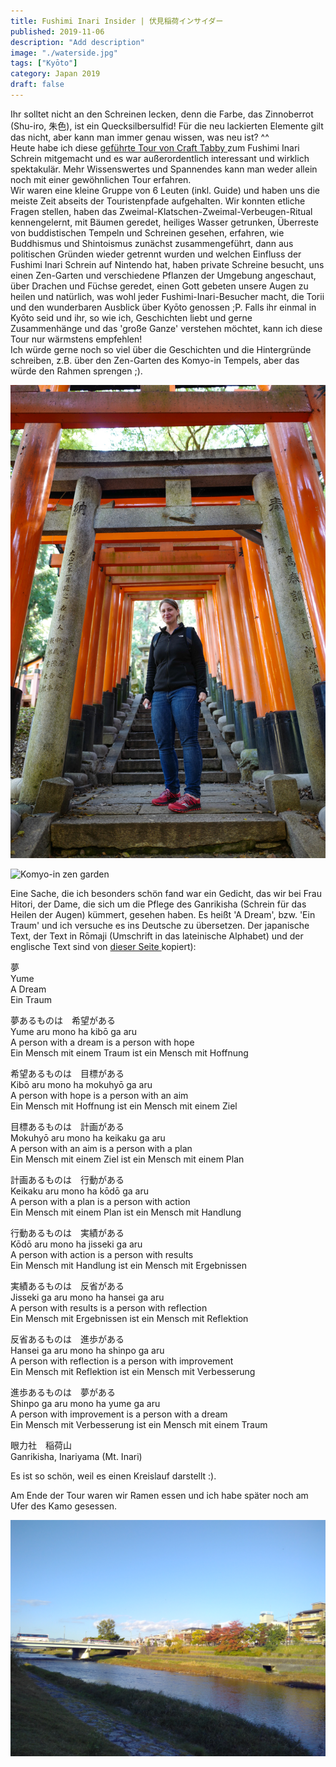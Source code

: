 ```yaml
---
title: Fushimi Inari Insider | 伏見稲荷インサイダー
published: 2019-11-06
description: "Add description"
image: "./waterside.jpg"
tags: ["Kyōto"]
category: Japan 2019
draft: false
---
```


Ihr solltet nicht an den Schreinen lecken, denn die Farbe, das Zinnoberrot (Shu-iro, 朱色), ist ein Quecksilbersulfid! Für die neu lackierten Elemente gilt das nicht, aber kann man immer genau wissen, was neu ist? ^^  
Heute habe ich diese <a href="https://crafttabby.com/alternative-fushimi-inari-walking-tour" target="_blank" rel="noopener noreferrer">geführte Tour von Craft Tabby </a> zum Fushimi Inari Schrein mitgemacht und es war außerordentlich interessant und wirklich spektakulär. Mehr Wissenswertes und Spannendes kann man weder allein noch mit einer gewöhnlichen Tour erfahren.  
Wir waren eine kleine Gruppe von 6 Leuten (inkl. Guide) und haben uns die meiste Zeit abseits der Touristenpfade aufgehalten. Wir konnten etliche Fragen stellen, haben das Zweimal-Klatschen-Zweimal-Verbeugen-Ritual kennengelernt, mit Bäumen geredet, heiliges Wasser getrunken, Überreste von buddistischen Tempeln und Schreinen gesehen, erfahren, wie Buddhismus und Shintoismus zunächst zusammengeführt, dann aus politischen Gründen wieder getrennt wurden und welchen Einfluss der Fushimi Inari Schrein auf Nintendo hat, haben private Schreine besucht, uns einen Zen-Garten und verschiedene Pflanzen der Umgebung angeschaut, über Drachen und Füchse geredet, einen Gott gebeten unsere Augen zu heilen und natürlich, was wohl jeder Fushimi-Inari-Besucher macht, die Torii und den wunderbaren Ausblick über Kyōto genossen ;P.
Falls ihr einmal in Kyōto seid und ihr, so wie ich, Geschichten liebt und gerne Zusammenhänge und das 'große Ganze' verstehen möchtet, kann ich diese Tour nur wärmstens empfehlen!  
Ich würde gerne noch so viel über die Geschichten und die Hintergründe schreiben, z.B. über den Zen-Garten des Komyo-in Tempels, aber das würde den Rahmen sprengen ;).

![Steffi mit Torii](./fushimi_steffi.jpg)

![Komyo-in zen garden](./zen_garden.jpg)

Eine Sache, die ich besonders schön fand war ein Gedicht, das wir bei Frau Hitori, der Dame, die sich um die Pflege des Ganrikisha (Schrein für das Heilen der Augen) kümmert, gesehen haben. Es heißt 'A Dream', bzw. 'Ein Traum' und ich versuche es ins Deutsche zu übersetzen. Der japanische Text, der Text in Rōmaji (Umschrift in das lateinische Alphabet) und der englische Text sind von <a href="https://crafttabby.com/explore/ganrikisha" target="_blank" rel="noopener noreferrer">dieser Seite  </a> kopiert): 

夢  
Yume  
A Dream  
Ein Traum  

夢あるものは　希望がある  
Yume aru mono ha kibō ga aru  
A person with a dream is a person with hope  
Ein Mensch mit einem Traum ist ein Mensch mit Hoffnung  

希望あるものは　目標がある  
Kibō aru mono ha mokuhyō ga aru  
A person with hope is a person with an aim  
Ein Mensch mit Hoffnung ist ein Mensch mit einem Ziel  

目標あるものは　計画がある  
Mokuhyō aru mono ha keikaku ga aru  
A person with an aim is a person with a plan  
Ein Mensch mit einem Ziel ist ein Mensch mit einem Plan  

計画あるものは　行動がある  
Keikaku aru mono ha kōdō ga aru  
A person with a plan is a person with action  
Ein Mensch mit einem Plan ist ein Mensch mit Handlung  

行動あるものは　実績がある  
Kōdō aru mono ha jisseki ga aru  
A person with action is a person with results  
Ein Mensch mit Handlung ist ein Mensch mit Ergebnissen  

実績あるものは　反省がある  
Jisseki ga aru mono ha hansei ga aru  
A person with results is a person with reflection  
Ein Mensch mit Ergebnissen ist ein Mensch mit Reflektion  

反省あるものは　進歩がある  
Hansei ga aru mono ha shinpo ga aru  
A person with reflection is a person with improvement  
Ein Mensch mit Reflektion ist ein Mensch mit Verbesserung  

進歩あるものは　夢がある  
Shinpo ga aru mono ha yume ga aru  
A person with improvement is a person with a dream  
Ein Mensch mit Verbesserung ist ein Mensch mit einem Traum  

眼力社　稲荷山  
Ganrikisha, Inariyama (Mt. Inari)  

Es ist so schön, weil es einen Kreislauf darstellt :).  

Am Ende der Tour waren wir Ramen essen und ich habe später noch am Ufer des Kamo gesessen.

![Kamogawa](./waterside.jpg)
